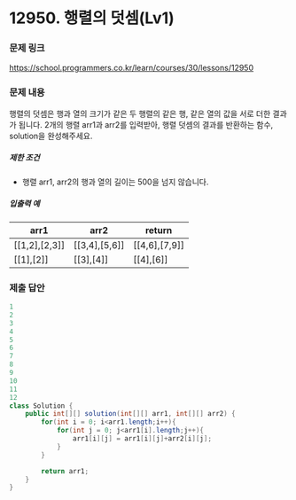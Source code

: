 # 12950. 행렬의 덧셈(Lv1)
### 문제 링크
https://school.programmers.co.kr/learn/courses/30/lessons/12950
### 문제 내용
행렬의 덧셈은 행과 열의 크기가 같은 두 행렬의 같은 행, 같은 열의 값을 서로 더한 결과가 됩니다. 2개의 행렬 arr1과 arr2를 입력받아, 행렬 덧셈의 결과를 반환하는 함수, solution을 완성해주세요.

##### 제한 조건

* 행렬 arr1, arr2의 행과 열의 길이는 500을 넘지 않습니다.

##### 입출력 예

|        arr1         |        arr2         |       return        |
|---------------------|---------------------|---------------------|
| \[\[1,2\],\[2,3\]\] | \[\[3,4\],\[5,6\]\] | \[\[4,6\],\[7,9\]\] |
| \[\[1\],\[2\]\]     | \[\[3\],\[4\]\]     | \[\[4\],\[6\]\]     |


### 제출 답안
```java
1
2
3
4
5
6
7
8
9
10
11
12
class Solution {
    public int[][] solution(int[][] arr1, int[][] arr2) {
        for(int i = 0; i<arr1.length;i++){
            for(int j = 0; j<arr1[i].length;j++){
                arr1[i][j] = arr1[i][j]+arr2[i][j];
            }
        }

        return arr1;
    }
}
```
